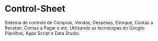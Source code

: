# Control-Sheet

Sistema de controle de Compras, Vendas, Despesas, Estoque, Contas a Receber, Contas a Pagar e etc. Utilizando as tecnologias do Google: Planilhas, Apps Script e Data Studio.
